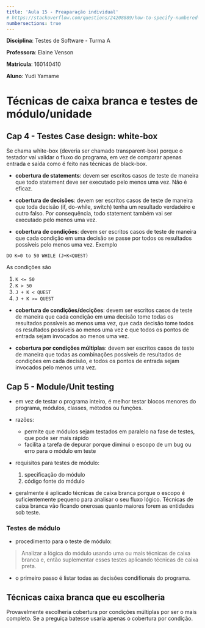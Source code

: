 ```yaml
---
title: 'Aula 15 - Preaparação individual'
# https://stackoverflow.com/questions/24208889/how-to-specify-numbered-sections-in-pandocs-front-matter
numbersections: true
---
```


<!-- 

link para entrega:
https://aprender3.unb.br/mod/assign/view.php?id=682218

Realizar as seguintes atividades:

1) Leituras:

Capítulo 4 (Test-Case Design) do livro do Mayers (The Art of Software Testing), seção "White-Box Testing”.
Capítulo 5 (Module/Unit Testing) do livro do Mayers (The Art of Software Testing), todo o capítulo. Em especial, procure entender o exemplo da função BONUS que exemplifica os métodos introduzidos no capítulo 4.

2) Enviar nesta tarefa do Moodle:

Um resumo das técnicas caixa branca para a elaboração de casos de teste;
Responda: se você fosse planejar testes caixa-branca para um método complexo que você está desenvolvendo, qual (ou quais) técnica(s) escolheria e por quê? -->

**Disciplina**: Testes de Software - Turma A

**Professora**: Elaine Venson

**Matrícula**: 160140410

**Aluno**: Yudi Yamame

# Técnicas de caixa branca e testes de módulo/unidade


## Cap 4 - Testes Case design: white-box

Se chama white-box (deveria ser chamado transparent-box) porque o testador vai 
validar o fluxo do programa, em vez de comparar apenas entrada e saída como é 
feito nas técnicas de black-box.

- **cobertura de statements**: devem ser escritos casos de teste de maneira que  todo
statement deve ser executado pelo menos uma vez. Não é eficaz.

- **cobertura de decisões**: devem ser escritos casos de teste de maneira que toda 
decisão (if, do-while, switch) tenha um resultado verdadeiro e outro falso. Por
consequência, todo statement também vai ser executado pelo menos uma vez.

- **cobertura de condições**: devem ser escritos casos de teste de maneira que
cada condição em uma decisão se passe por todos os resultados possíveis pelo
menos uma vez. Exemplo

```
DO K=0 to 50 WHILE (J+K<QUEST)
```

As condições são

1. `K <= 50`
1. `K > 50`
1. `J + K < QUEST`
1. `J + K >= QUEST`

- **cobertura de condições/decições**: devem ser escritos casos de teste de maneira
que cada condição em uma decisão tome todas os resultados possíveis ao menos
uma vez, que cada decisão tome todos os resultados possíveis ao menos uma vez e 
que todos os pontos de entrada sejam invocados ao menos uma vez.

- **cobertura por condições múltiplas**: devem ser escritos casos de teste de maneira
que todas as combinações possíveis de resultados de condições em cada decisão,
e todos os pontos de entrada sejam invocados pelo menos uma vez. 


## Cap 5 - Module/Unit testing

- em vez de testar o programa inteiro, é melhor testar blocos menores do programa,
módulos, classes, métodos ou funções.

- razões:
    - permite que módulos sejam testados em paralelo na fase de testes, que
    pode ser mais rápido
    - facilita a tarefa de depurar porque diminui o escopo de um bug ou erro
    para o módulo em teste 

- requisitos para testes de módulo:
    1. specificação do módulo
    1. código fonte do módulo

- geralmente é aplicado técnicas de caixa branca porque o escopo é suficientemente
pequeno para analisar o seu fluxo lógico. Técnicas de caixa branca vão ficando
onerosas quanto maiores forem as entidades sob teste.


### Testes de módulo
- procedimento para o teste de módulo:

> Analizar a lógica do módulo usando uma ou mais técnicas de caixa branca e, então
> suplementar esses testes aplicando técnicas de caixa preta.

- o primeiro passo é listar todas as decisões condifionais do programa.

<!-- ### Testes incrementais

### Testes Top-down vs bottom-up -->

## Técnicas caixa branca que eu escolheria

Provavelmente escolheria cobertura por condições múltiplas por ser o mais
completo. Se a preguiça batesse usaria apenas o cobertura por condição.